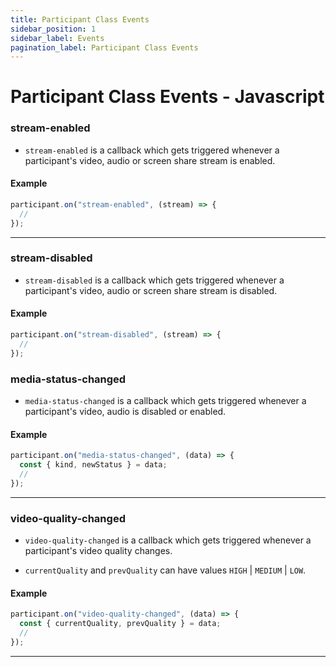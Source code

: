 ```yaml
---
title: Participant Class Events
sidebar_position: 1
sidebar_label: Events
pagination_label: Participant Class Events
---
```


# Participant Class Events - Javascript

<div class="sdk-api-ref-only-h4">

### stream-enabled

- `stream-enabled` is a callback which gets triggered whenever a participant's video, audio or screen share stream is enabled.

#### Example

```js
participant.on("stream-enabled", (stream) => {
  //
});
```

---

### stream-disabled

- `stream-disabled` is a callback which gets triggered whenever a participant's video, audio or screen share stream is disabled.

#### Example

```js
participant.on("stream-disabled", (stream) => {
  //
});
```

### media-status-changed

- `media-status-changed` is a callback which gets triggered whenever a participant's video, audio is disabled or enabled.

#### Example

```js
participant.on("media-status-changed", (data) => {
  const { kind, newStatus } = data;
  //
});
```

---

### video-quality-changed

- `video-quality-changed` is a callback which gets triggered whenever a participant's video quality changes.

- `currentQuality` and `prevQuality` can have values `HIGH` | `MEDIUM` | `LOW`.

#### Example

```js
participant.on("video-quality-changed", (data) => {
  const { currentQuality, prevQuality } = data;
  //
});
```

---

</div>
